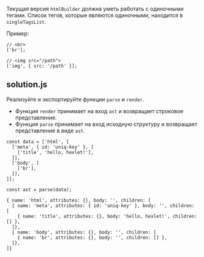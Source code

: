 Текущая версия `htmlBuilder` должна уметь работать с одиночными тегами. Список тегов, которые являются одиночными, находится в `singleTagsList`.

Пример:

```
// <br>
['br'];

// <img src="/path">
['img', { src: '/path' }];
```

## solution.js

Реализуйте и экспортируйте функции `parse` и `render`.

* Функция `render` принимает на вход `ast` и возвращает строковое представление.
* Функция `parse` принимает на вход исходную структуру и возвращает представление в виде `ast`.

```
const data = ['html', [
  ['meta', { id: 'uniq-key' }, [
    ['title', 'hello, hexlet!'],
  ]],
  ['body', [
    ['br'],
  ]],
]];

const ast = parse(data);

{ name: 'html', attributes: {}, body: '', children: [
  { name: 'meta', attributes: { id: 'uniq-key' }, body: '', children: [
    { name: 'title', attributes: {}, body: 'hello, hexlet!', children: [] },
  ]},
  { name: 'body', attributes: {}, body: '', children: [
    { name: 'br', attributes: {}, body: '', children: [] },
  ]},
]}
```
